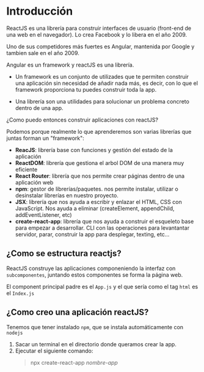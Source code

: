 # Introducción

ReactJS es una librería para construir interfaces de usuario (front-end de una web en el navegador). Lo crea Facebook y lo libera en el año 2009.

Uno de sus competidores más fuertes es Angular, mantenida por Google y tambien sale en el año 2009.

Angular es un framework y reactJS es una librería.

- Un framework es un conjunto de utilizades que te permiten construir una aplicación sin necesidad de añadir nada más, es decir, con lo que el framework proporciona tu puedes construir toda la app.

- Una librería son una utilidades para solucionar un problema concreto dentro de una app.

¿Como puedo entonces construir aplicaciones con reactJS?

Podemos porque realmente lo que aprenderemos son varias librerías que juntas forman un "framework":

- **ReacJS**: librería base con funciones y gestión del estado de la aplicación
- **ReactDOM**: librería que gestiona el arbol DOM de una manera muy eficiente
- **React Router**: librería que nos permite crear páginas dentro de una aplicación web
- **npm**: gestor de librerías/paquetes. nos permite instalar, utilizar o desinstalar librerías en nuestro proyecto.
- **JSX**: librería que nos ayuda a escribir y enlazar el HTML, CSS con JavaScript. Nos ayuda a eliminar (createElement, appendChild, addEventListener, etc)
- **create-react-app**: librería que nos ayuda a construir el esqueleto base para empezar a desarrollar. CLI con las operaciones para levantantar servidor, parar, construir la app para desplegar, texting, etc...

## ¿Como se estructura reactjs?

ReactJS construye las aplicaciones componeniendo la interfaz con `subcomponentes`, juntando estos componentes se forma la página web.

El component principal padre es el `App.js` y el que sería como el tag `html` es el `Index.js`

## ¿Como creo una aplicación reactJS?

Tenemos que tener instalado `npm`, que se instala automáticamente con `nodejs`

1. Sacar un terminal en el directorio donde queramos crear la app.
2. Ejecutar el siguiente comando:
    > npx create-react-app _nombre-app_
